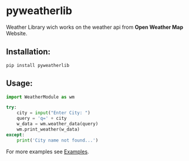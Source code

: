 # pyweatherlib

Weather Library wich works on the weather api from **Open Weather Map** Website.

## Installation:
```nano
pip install pyweatherlib
```

## Usage:
```py
import WeatherModule as wm

try:
    city = input("Enter City: ")
    query = 'q=' + city
    w_data = wm.weather_data(query)
    wm.print_weather(w_data)
except:
    print('City name not found...')
```
For more examples see [Examples](https://github.com/roshaan55/pyweatherlib/blob/main/examples "Examples of funcions of pyweatherlib").
